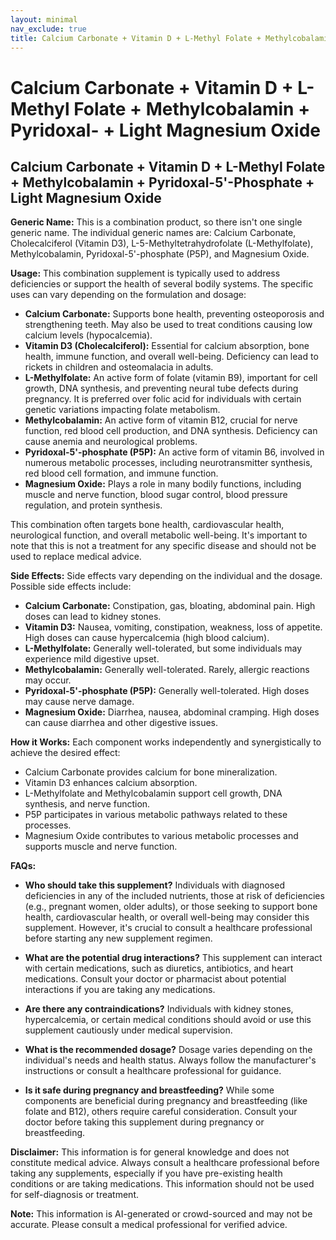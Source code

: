```yaml
---
layout: minimal
nav_exclude: true
title: Calcium Carbonate + Vitamin D + L-Methyl Folate + Methylcobalamin + Pyridoxal- + Light Magnesium Oxide
---
```


# Calcium Carbonate + Vitamin D + L-Methyl Folate + Methylcobalamin + Pyridoxal- + Light Magnesium Oxide

## Calcium Carbonate + Vitamin D + L-Methyl Folate + Methylcobalamin + Pyridoxal-5'-Phosphate + Light Magnesium Oxide

**Generic Name:**  This is a combination product, so there isn't one single generic name.  The individual generic names are: Calcium Carbonate, Cholecalciferol (Vitamin D3), L-5-Methyltetrahydrofolate (L-Methylfolate), Methylcobalamin, Pyridoxal-5'-phosphate (P5P), and Magnesium Oxide.


**Usage:** This combination supplement is typically used to address deficiencies or support the health of several bodily systems.  The specific uses can vary depending on the formulation and dosage:

* **Calcium Carbonate:**  Supports bone health, preventing osteoporosis and strengthening teeth.  May also be used to treat conditions causing low calcium levels (hypocalcemia).
* **Vitamin D3 (Cholecalciferol):**  Essential for calcium absorption, bone health, immune function, and overall well-being.  Deficiency can lead to rickets in children and osteomalacia in adults.
* **L-Methylfolate:** An active form of folate (vitamin B9), important for cell growth, DNA synthesis, and preventing neural tube defects during pregnancy.  It is preferred over folic acid for individuals with certain genetic variations impacting folate metabolism.
* **Methylcobalamin:** An active form of vitamin B12, crucial for nerve function, red blood cell production, and DNA synthesis.  Deficiency can cause anemia and neurological problems.
* **Pyridoxal-5'-phosphate (P5P):** An active form of vitamin B6, involved in numerous metabolic processes, including neurotransmitter synthesis, red blood cell formation, and immune function.
* **Magnesium Oxide:**  Plays a role in many bodily functions, including muscle and nerve function, blood sugar control, blood pressure regulation, and protein synthesis.

This combination often targets bone health, cardiovascular health, neurological function, and overall metabolic well-being.  It's important to note that this is not a treatment for any specific disease and should not be used to replace medical advice.


**Side Effects:** Side effects vary depending on the individual and the dosage.  Possible side effects include:

* **Calcium Carbonate:** Constipation, gas, bloating, abdominal pain.  High doses can lead to kidney stones.
* **Vitamin D3:**  Nausea, vomiting, constipation, weakness, loss of appetite.  High doses can cause hypercalcemia (high blood calcium).
* **L-Methylfolate:** Generally well-tolerated, but some individuals may experience mild digestive upset.
* **Methylcobalamin:**  Generally well-tolerated.  Rarely, allergic reactions may occur.
* **Pyridoxal-5'-phosphate (P5P):**  Generally well-tolerated.  High doses may cause nerve damage.
* **Magnesium Oxide:** Diarrhea, nausea, abdominal cramping.  High doses can cause diarrhea and other digestive issues.


**How it Works:** Each component works independently and synergistically to achieve the desired effect:

* Calcium Carbonate provides calcium for bone mineralization.
* Vitamin D3 enhances calcium absorption.
* L-Methylfolate and Methylcobalamin support cell growth, DNA synthesis, and nerve function.
* P5P participates in various metabolic pathways related to these processes.
* Magnesium Oxide contributes to various metabolic processes and supports muscle and nerve function.


**FAQs:**

* **Who should take this supplement?** Individuals with diagnosed deficiencies in any of the included nutrients, those at risk of deficiencies (e.g., pregnant women, older adults), or those seeking to support bone health, cardiovascular health, or overall well-being may consider this supplement.  However, it's crucial to consult a healthcare professional before starting any new supplement regimen.

* **What are the potential drug interactions?** This supplement can interact with certain medications, such as diuretics, antibiotics, and heart medications. Consult your doctor or pharmacist about potential interactions if you are taking any medications.

* **Are there any contraindications?** Individuals with kidney stones, hypercalcemia, or certain medical conditions should avoid or use this supplement cautiously under medical supervision.

* **What is the recommended dosage?** Dosage varies depending on the individual's needs and health status.  Always follow the manufacturer's instructions or consult a healthcare professional for guidance.

* **Is it safe during pregnancy and breastfeeding?**  While some components are beneficial during pregnancy and breastfeeding (like folate and B12), others require careful consideration.  Consult your doctor before taking this supplement during pregnancy or breastfeeding.


**Disclaimer:** This information is for general knowledge and does not constitute medical advice.  Always consult a healthcare professional before taking any supplements, especially if you have pre-existing health conditions or are taking medications.  This information should not be used for self-diagnosis or treatment.


**Note:** This information is AI-generated or crowd-sourced and may not be accurate. Please consult a medical professional for verified advice.